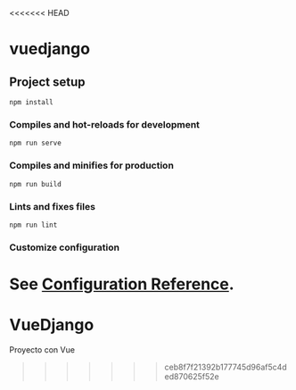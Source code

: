 <<<<<<< HEAD
# vuedjango

## Project setup
```
npm install
```

### Compiles and hot-reloads for development
```
npm run serve
```

### Compiles and minifies for production
```
npm run build
```

### Lints and fixes files
```
npm run lint
```

### Customize configuration
See [Configuration Reference](https://cli.vuejs.org/config/).
=======
# VueDjango
Proyecto con Vue 
>>>>>>> ceb8f7f21392b177745d96af5c4ded870625f52e
